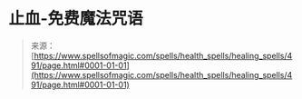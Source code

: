 <!--yml

分类：未分类

日期：2024年06月12日 18:33:15

-->

# 止血-免费魔法咒语

> 来源：[https://www.spellsofmagic.com/spells/health_spells/healing_spells/491/page.html#0001-01-01](https://www.spellsofmagic.com/spells/health_spells/healing_spells/491/page.html#0001-01-01)
